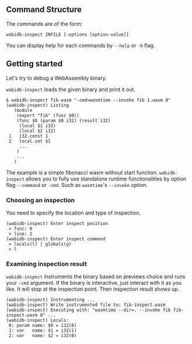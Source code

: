 ## Command Structure
The commands are of the form:
```shell
wabidb-inspect INFILE [-options [option-value]]
```

You can display help for each commands by `--help` or `-h` flag.

## Getting started
Let's try to debug a WebAssembly binary.

`wabidb-inspect` loads the given binary  and print it out.

```shell
$ wabidb-inspect fib.wasm "-cmd=wasmtime --invoke fib 1.wasm 8"
(wabidb-inspect) Listing
   (module
    (export "fib" (func $0))
    (func $0 (param $0 i32) (result i32)
     (local $1 i32)
     (local $2 i32)
 1   i32.const 1
 2   local.set $1
     ...
    )
    ...
   )
```
The example is a simple fibonacci wasm without start function. `wabidb-inspect` allows you to fully use standalone runtime functionalities by option flag `--command` or `-cmd`. Such as `wasmtime`'s `--invoke` option.

### Choosing an inspection
You need to specify the location and type of inspection.

```shell
(wabidb-inspect) Enter inspect position
 > func: 0
 > line: 2
(wabidb-inspect) Enter inspect command
 > locals(l) | globals(g)
 > l
```

### Examining inspection result

`wabidb-inspect` instruments the binary based on previews choice and runs your `-cmd` argument. If the binary is interactive, just interact with it as you like. It will stop at the inspection point. Then inspection result shows up.

```shell
(wabidb-inspect) Instrumenting ...
(wabidb-inspect) Write instrumented file to: fib-inspect.wasm
(wabidb-inspect) Executing with: "wasmtime --dir=. --invoke fib fib-inspect.wasm 8" ...
(wabidb-inspect) Locals:
 0: param name: $0 = i32(8)
 1: var   name: $1 = i32(1)
 2: var   name: $2 = i32(0)
```